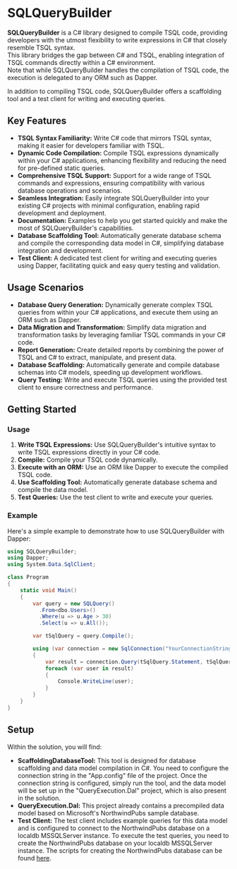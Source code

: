 # SQLQueryBuilder

**SQLQueryBuilder** is a C# library designed to compile TSQL code, providing developers with the utmost flexibility to write expressions in C# that closely resemble TSQL syntax.  
This library bridges the gap between C# and TSQL, enabling integration of TSQL commands directly within a C# environment.  
Note that while SQLQueryBuilder handles the compilation of TSQL code, the execution is delegated to any ORM such as Dapper.

In addition to compiling TSQL code, SQLQueryBuilder offers a scaffolding tool and a test client for writing and executing queries.

## Key Features

- **TSQL Syntax Familiarity:** Write C# code that mirrors TSQL syntax, making it easier for developers familiar with TSQL.
- **Dynamic Code Compilation:** Compile TSQL expressions dynamically within your C# applications, enhancing flexibility and reducing the need for pre-defined static queries.
- **Comprehensive TSQL Support:** Support for a wide range of TSQL commands and expressions, ensuring compatibility with various database operations and scenarios.
- **Seamless Integration:** Easily integrate SQLQueryBuilder into your existing C# projects with minimal configuration, enabling rapid development and deployment.
- **Documentation:** Examples to help you get started quickly and make the most of SQLQueryBuilder's capabilities.
- **Database Scaffolding Tool:** Automatically generate database schema and compile the corresponding data model in C#, simplifying database integration and development.
- **Test Client:** A dedicated test client for writing and executing queries using Dapper, facilitating quick and easy query testing and validation.

## Usage Scenarios

- **Database Query Generation:** Dynamically generate complex TSQL queries from within your C# applications, and execute them using an ORM such as Dapper.
- **Data Migration and Transformation:** Simplify data migration and transformation tasks by leveraging familiar TSQL commands in your C# code.
- **Report Generation:** Create detailed reports by combining the power of TSQL and C# to extract, manipulate, and present data.
- **Database Scaffolding:** Automatically generate and compile database schemas into C# models, speeding up development workflows.
- **Query Testing:** Write and execute TSQL queries using the provided test client to ensure correctness and performance.

## Getting Started

### Usage

1. **Write TSQL Expressions:** Use SQLQueryBuilder's intuitive syntax to write TSQL expressions directly in your C# code.
2. **Compile:** Compile your TSQL code dynamically.
3. **Execute with an ORM:** Use an ORM like Dapper to execute the compiled TSQL code.
4. **Use Scaffolding Tool:** Automatically generate database schema and compile the data model.
5. **Test Queries:** Use the test client to write and execute your queries.

### Example

Here's a simple example to demonstrate how to use SQLQueryBuilder with Dapper:

```csharp
using SQLQueryBuilder;
using Dapper;
using System.Data.SqlClient;

class Program
{
    static void Main()
    {
        var query = new SQLQuery()
          .From<dbo.Users>()
          .Where(u => u.Age > 30)
          .Select(u => u.All());

        var tSqlQuery = query.Compile();

        using (var connection = new SqlConnection("YourConnectionString"))
        {
            var result = connection.Query(tSqlQuery.Statement, tSqlQuery.Parameters);
            foreach (var user in result)
            {
                Console.WriteLine(user);
            }
        }
    }
}
```
## Setup

Within the solution, you will find:

- **ScaffoldingDatabaseTool:** This tool is designed for database scaffolding and data model compilation in C#.
  You need to configure the connection string in the "App.config" file of the project. Once the connection string is configured, simply run the tool, and the data model will be set up in the "QueryExecution.Dal" project, which is also      present in the solution.
- **QueryExecution.Dal:** This project already contains a precompiled data model based on Microsoft's NorthwindPubs sample database. 
- **Test Client:** The test client includes example queries for this data model and is configured to connect to the NorthwindPubs database on a localdb MSSQLServer instance. To execute the test queries, you need to create the NorthwindPubs database on your localdb MSSQLServer instance. The scripts for creating the NorthwindPubs database can be found [here](https://github.com/Microsoft/sql-server-samples/tree/master/samples/databases/northwind-pubs).

